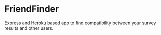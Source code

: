 # FriendFinder
Express and Heroku based app to find compatibility between your survey results and other users.
